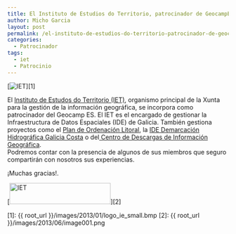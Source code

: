 ```yaml
---
title: El Instituto de Estudios do Territorio, patrocinador de GeocampES
author: Micho Garcia
layout: post
permalink: /el-instituto-de-estudios-do-territorio-patrocinador-de-geocampes/
categories:
  - Patrocinador
tags:
  - iet
  - Patrocinio
---
```

[<img src="{{ root_url }}/images/2013/01/logo_ie_small.bmp" alt="IET" class="aligncenter size-medium wp-image-340" />][1]

El <a title="IET" href="http://sitga.xunta.es/sitganet/" target="_blank">Instituto de Estudos do Territorio (IET)</a>, organismo principal de la Xunta para la gestión de la información geográfica, se incorpora como patrocinador del Geocamp ES. El IET es el encargado de gestionar la Infraestructura de Datos Espaciales (IDE) de Galicia. También gestiona proyectos como el <a title="POL" href="http://sitga.xunta.es/sitganet/catalogo/inicio.html?lang=gl" target="_blank">Plan de Ordenación Litoral</a>, la <a title="DHGC" href="http://visorgis.cmati.xunta.es/dhgc/" target="_blank">IDE Demarcación Hidrográfica Galicia Costa</a> o del<a title="CDIX" href="http://visorgis.cmati.xunta.es/cdix/mapa.html" target="_blank"> Centro de Descargas de Información Geográfica</a>.  
Podremos contar con la presencia de algunos de sus miembros que seguro compartirán con nosotros sus experiencias.

¡Muchas gracias!.

[<img class="aligncenter size-full wp-image-323" alt="IET" src="{{ root_url }}/images/2013/06/image001.png" width="230" height="48" />][2]

 [1]: {{ root_url }}/images/2013/01/logo_ie_small.bmp
 [2]: {{ root_url }}/images/2013/06/image001.png
